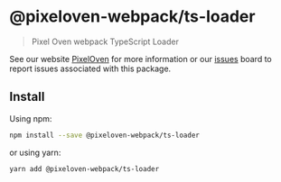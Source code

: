 # @pixeloven-webpack/ts-loader

> Pixel Oven webpack TypeScript Loader

See our website [PixelOven](https://www.pixeloven.com/) for more information or our [issues](https://github.com/pixeloven/pixeloven/issues) board to report issues associated with this package.

## Install

Using npm:

```sh
npm install --save @pixeloven-webpack/ts-loader
```

or using yarn:

```sh
yarn add @pixeloven-webpack/ts-loader
```
